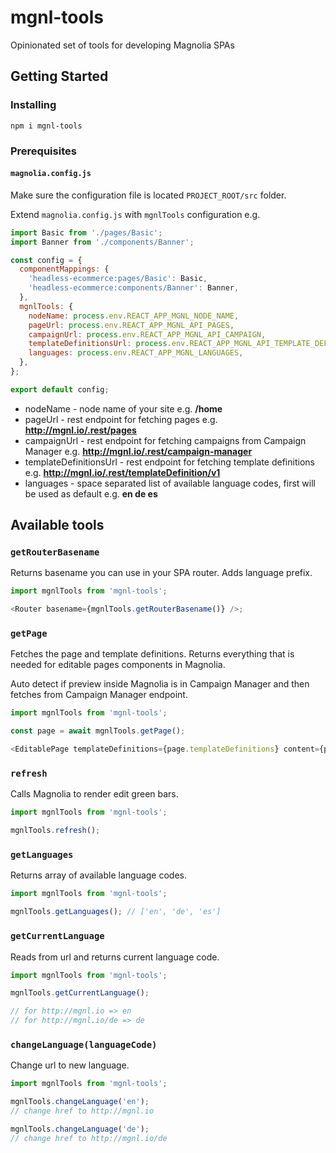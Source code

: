 # mgnl-tools

Opinionated set of tools for developing Magnolia SPAs

## Getting Started

### Installing

```
npm i mgnl-tools
```

### Prerequisites

#### `magnolia.config.js`

Make sure the configuration file is located `PROJECT_ROOT/src` folder.

Extend `magnolia.config.js` with `mgnlTools` configuration e.g.

```javascript
import Basic from './pages/Basic';
import Banner from './components/Banner';

const config = {
  componentMappings: {
    'headless-ecommerce:pages/Basic': Basic,
    'headless-ecommerce:components/Banner': Banner,
  },
  mgnlTools: {
    nodeName: process.env.REACT_APP_MGNL_NODE_NAME,
    pageUrl: process.env.REACT_APP_MGNL_API_PAGES,
    campaignUrl: process.env.REACT_APP_MGNL_API_CAMPAIGN,
    templateDefinitionsUrl: process.env.REACT_APP_MGNL_API_TEMPLATE_DEFINITION,
    languages: process.env.REACT_APP_MGNL_LANGUAGES,
  },
};

export default config;
```

- nodeName - node name of your site e.g. **/home**
- pageUrl - rest endpoint for fetching pages e.g. **http://mgnl.io/.rest/pages**
- campaignUrl - rest endpoint for fetching campaigns from Campaign Manager e.g. **http://mgnl.io/.rest/campaign-manager**
- templateDefinitionsUrl - rest endpoint for fetching template definitions e.g. **http://mgnl.io/.rest/templateDefinition/v1**
- languages - space separated list of available language codes, first will be used as default e.g. **en de es**

## Available tools

### `getRouterBasename`

Returns basename you can use in your SPA router. Adds language prefix.

```javascript
import mgnlTools from 'mgnl-tools';

<Router basename={mgnlTools.getRouterBasename()} />;
```

### `getPage`

Fetches the page and template definitions. Returns everything that is needed for editable pages components in Magnolia.

Auto detect if preview inside Magnolia is in Campaign Manager and then fetches from Campaign Manager endpoint.

```javascript
import mgnlTools from 'mgnl-tools';

const page = await mgnlTools.getPage();

<EditablePage templateDefinitions={page.templateDefinitions} content={page.content} config={page.config} />;
```

### `refresh`

Calls Magnolia to render edit green bars.

```javascript
import mgnlTools from 'mgnl-tools';

mgnlTools.refresh();
```

### `getLanguages`

Returns array of available language codes.

```javascript
import mgnlTools from 'mgnl-tools';

mgnlTools.getLanguages(); // ['en', 'de', 'es']
```

### `getCurrentLanguage`

Reads from url and returns current language code.

```javascript
import mgnlTools from 'mgnl-tools';

mgnlTools.getCurrentLanguage();

// for http://mgnl.io => en
// for http://mgnl.io/de => de
```

### `changeLanguage(languageCode)`

Change url to new language.

```javascript
import mgnlTools from 'mgnl-tools';

mgnlTools.changeLanguage('en');
// change href to http://mgnl.io

mgnlTools.changeLanguage('de');
// change href to http://mgnl.io/de
```
